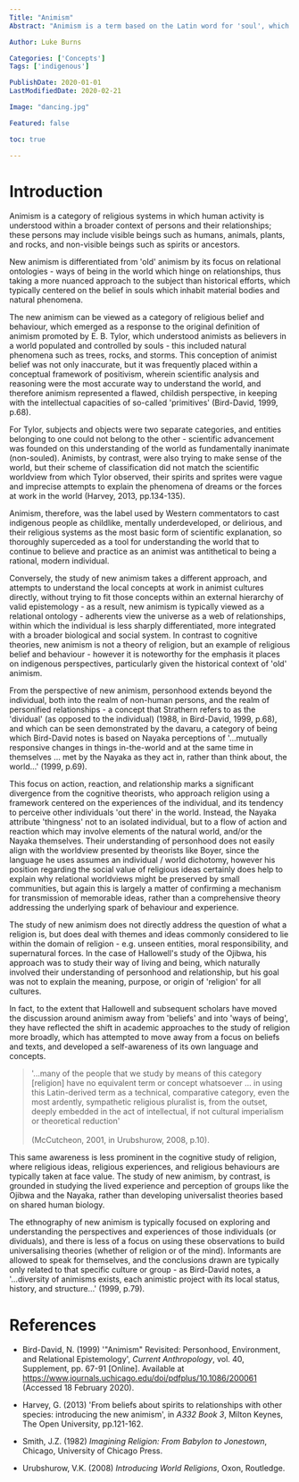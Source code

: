 ```yaml
---
Title: "Animism"
Abstract: "Animism is a term based on the Latin word for 'soul', which frames all religious belief in terms of how it imbues the natural world with agency and personality, but more recent scholarship has developed this understanding to focus more on the relationships and responsibilities which typically define animist perspectives."

Author: Luke Burns

Categories: ['Concepts']
Tags: ['indigenous']

PublishDate: 2020-01-01
LastModifiedDate: 2020-02-21

Image: "dancing.jpg"

Featured: false

toc: true

---
```


# Introduction
Animism is a category of religious systems in which human activity is understood within a broader context of persons and their relationships; these persons may include visible beings such as humans, animals, plants, and rocks, and non-visible beings such as spirits or ancestors.

New animism is differentiated from 'old' animism by its focus on relational ontologies - ways of being in the world which hinge on relationships, thus taking a more nuanced approach to the subject than historical efforts, which typically centered on the belief in souls which inhabit material bodies and natural phenomena.

The new animism can be viewed as a category of religious belief and behaviour, which emerged as a response to the original definition of animism promoted by E. B. Tylor, which understood animists as believers in a world populated and controlled by souls - this included natural phenomena such as trees, rocks, and storms. This conception of animist belief was not only inaccurate, but it was frequently placed within a conceptual framework of positivism, wherein scientific analysis and reasoning were the most accurate way to understand the world, and therefore animism represented a flawed, childish perspective, in keeping with the intellectual capacities of so-called 'primitives' (Bird-David, 1999, p.68).

For Tylor, subjects and objects were two separate categories, and entities belonging to one could not belong to the other - scientific advancement was founded on this understanding of the world as fundamentally inanimate (non-souled). Animists, by contrast, were also trying to make sense of the world, but their scheme of classification did not match the scientific worldview from which Tylor observed, their spirits and sprites were vague and imprecise attempts to explain the phenomena of dreams or the forces at work in the world (Harvey, 2013, pp.134-135).

Animism, therefore, was the label used by Western commentators to cast indigenous people as childlike, mentally underdeveloped, or delirious, and their religious systems as the most basic form of scientific explanation, so thoroughly superceded as a tool for understanding the world that to continue to believe and practice as an animist was antithetical to being a rational, modern individual.

Conversely, the study of new animism takes a different approach, and attempts to understand the local concepts at work in animist cultures directly, without trying to fit those concepts within an external hierarchy of valid epistemology - as a result, new animism is typically viewed as a relational ontology - adherents view the universe as a web of relationships, within which the individual is less sharply differentiated, more integrated with a broader biological and social system. In contrast to cognitive theories, new animism is not a theory of religion, but an example of religious belief and behaviour - however it is noteworthy for the emphasis it places on indigenous perspectives, particularly given the historical context of 'old' animism.

From the perspective of new animism, personhood extends beyond the individual, both into the realm of non-human persons, and the realm of personified relationships - a concept that Strathern refers to as the 'dividual' (as opposed to the individual) (1988, in Bird-David, 1999, p.68), and which can be seen demonstrated by the davaru, a category of being which Bird-David notes is based on Nayaka perceptions of '...mutually responsive changes in things in-the-world and at the same time in themselves ... met by the Nayaka as they act in, rather than think about, the world...' (1999, p.69).

This focus on action, reaction, and relationship marks a significant divergence from the cognitive theorists, who approach religion using a framework centered on the experiences of the individual, and its tendency to perceive other individuals 'out there' in the world. Instead, the Nayaka attribute 'thingness' not to an isolated individual, but to a flow of action and reaction which may involve elements of the natural world, and/or the Nayaka themselves. Their understanding of personhood does not easily align with the worldview presented by theorists like Boyer, since the language he uses assumes an individual / world dichotomy, however his position regarding the social value of religious ideas certainly does help to explain why relational worldviews might be preserved by small communities, but again this is largely a matter of confirming a mechanism for transmission of memorable ideas, rather than a comprehensive theory addressing the underlying spark of behaviour and experience.

The study of new animism does not directly address the question of what a religion is, but does deal with themes and ideas commonly considered to lie within the domain of religion - e.g. unseen entities, moral responsibility, and supernatural forces. In the case of Hallowell's study of the Ojibwa, his approach was to study their way of living and being, which naturally involved their understanding of personhood and relationship, but his goal was not to explain the meaning, purpose, or origin of 'religion' for all cultures.

In fact, to the extent that Hallowell and subsequent scholars have moved the discussion around animism away from 'beliefs' and into 'ways of being', they have reflected the shift in academic approaches to the study of religion more broadly, which has attempted to move away from a focus on beliefs and texts, and developed a self-awareness of its own language and concepts.


>'...many of the people that we study by means of this category [religion] have no equivalent term or concept whatsoever ... in using this Latin-derived term as a technical, comparative category, even the most ardently, sympathetic religious pluralist is, from the outset, deeply embedded in the act of intellectual, if not cultural imperialism or theoretical reduction'<br><br>(McCutcheon, 2001, in Urubshurow, 2008, p.10).


This same awareness is less prominent in the cognitive study of religion, where religious ideas, religious experiences, and religious behaviours are typically taken at face value. The study of new animism, by contrast, is grounded in studying the lived experience and perception of groups like the Ojibwa and the Nayaka, rather than developing universalist theories based on shared human biology.

The ethnography of new animism is typically focused on exploring and understanding the perspectives and experiences of those individuals (or dividuals), and there is less of a focus on using these observations to build universalising theories (whether of religion or of the mind). Informants are allowed to speak for themselves, and the conclusions drawn are typically only related to that specific culture or group - as Bird-David notes, a '...diversity of animisms exists, each animistic project with its local status, history, and structure...' (1999, p.79).

# References

* Bird-David, N. (1999) '"Animism" Revisited: Personhood, Environment, and Relational Epistemology', *Current Anthropology*, vol. 40, Supplement, pp. 67-91 [Online]. Available at https://www.journals.uchicago.edu/doi/pdfplus/10.1086/200061 (Accessed 18 February 2020).

* Harvey, G. (2013) 'From beliefs about spirits to relationships with other species: introducing the new animism', in *A332 Book 3*, Milton Keynes, The Open University, pp.121-162.

* Smith, J.Z. (1982) *Imagining Religion: From Babylon to Jonestown*, Chicago, University of Chicago Press.

* Urubshurow, V.K. (2008) *Introducing World Religions*, Oxon, Routledge.